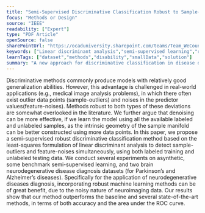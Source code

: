 ```yaml
---
title: "Semi-Supervised Discriminative Classification Robust to Sample-Outliers and Feature-Noises"
focus: "Methods or Design"
source: "IEEE"
readability: ["Expert"]
type: "PDF Article"
openSource: false
sharePointUrl: "https://ocaduniversity.sharepoint.com/teams/Team_WeCount/Shared%20Documents/Resources%20and%20Tools/Literature%20(curated)/Semi-Supervised%20Discriminative%20Classi%EF%AC%81cation%20Robust%20to%20Sample-Outliers%20and%20Feature-Noises.pdf"
keywords: ["Linear discriminant analysis","semi-supervised learning","robust classification","feature selection","sample outlier detection","Alzheimer’s disease","Parkinson’s disease","biomarker identification","disease diagnosis","nuclear norm","regularization"]
learnTags: ["dataset","methods","disability","smallData","solution"]
summary: "A new approach for discriminative classification in disease diagnosis that is more robust against outliers and noise from this particular type of data.   "
---
```

Discriminative methods commonly produce models with relatively good generalization abilities. However, this advantage is challenged in real-world applications (e.g., medical image analysis problems), in which there often exist outlier data points (sample-outliers) and noises in the predictor values(feature-noises). Methods robust to both types of these deviations are somewhat overlooked in the literature. We further argue that denoising can be more effective, if we learn the model using all the available labeled and unlabeled samples, as the intrinsic geometry of the sample manifold can be better constructed using more data points. In this paper, we propose a semi-supervised robust discriminative classification method based on the least-squares formulation of linear discriminant analysis to detect sample-outliers and feature-noises simultaneously, using both labeled training and unlabeled testing data. We conduct several experiments on asynthetic, some benchmark semi-supervised learning, and two brain neurodegenerative disease diagnosis datasets (for Parkinson’s and Alzheimer’s diseases). Specifically for the application of neurodegenerative diseases diagnosis, incorporating robust machine learning methods can be of great benefit, due to the noisy nature of neuroimaging data. Our results show that our method outperforms the baseline and several state-of-the-art methods, in terms of both accuracy and the area under the ROC curve.
